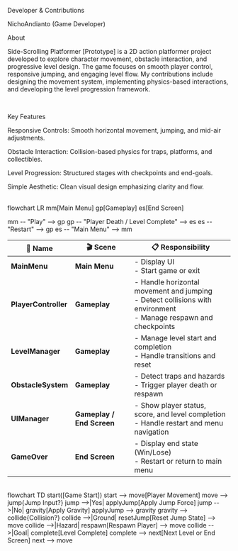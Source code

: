 Developer & Contributions

NichoAndianto (Game Developer)
<br>

About

Side-Scrolling Platformer [Prototype] is a 2D action platformer project developed to explore character movement, obstacle interaction, and progressive level design. The game focuses on smooth player control, responsive jumping, and engaging level flow. My contributions include designing the movement system, implementing physics-based interactions, and developing the level progression framework.

<br>

Key Features

Responsive Controls: Smooth horizontal movement, jumping, and mid-air adjustments.

Obstacle Interaction: Collision-based physics for traps, platforms, and collectibles.

Level Progression: Structured stages with checkpoints and end-goals.

Simple Aesthetic: Clean visual design emphasizing clarity and flow.

<br>
flowchart LR
  mm[Main Menu]
  gp[Gameplay]
  es[End Screen]

  mm -- "Play" --> gp
  gp -- "Player Death / Level Complete" --> es
  es -- "Restart" --> gp
  es -- "Main Menu" --> mm
<br>

| 📂 Name              | 🎬 Scene                  | 📋 Responsibility                                                                                                      |
| -------------------- | ------------------------- | ---------------------------------------------------------------------------------------------------------------------- |
| **MainMenu**         | **Main Menu**             | - Display UI<br/>- Start game or exit                                                                                  |
| **PlayerController** | **Gameplay**              | - Handle horizontal movement and jumping<br/>- Detect collisions with environment<br/>- Manage respawn and checkpoints |
| **LevelManager**     | **Gameplay**              | - Manage level start and completion<br/>- Handle transitions and reset                                                 |
| **ObstacleSystem**   | **Gameplay**              | - Detect traps and hazards<br/>- Trigger player death or respawn                                                       |
| **UIManager**        | **Gameplay / End Screen** | - Show player status, score, and level completion<br/>- Handle restart and menu navigation                             |
| **GameOver**         | **End Screen**            | - Display end state (Win/Lose)<br/>- Restart or return to main menu                                                    |

<br>
flowchart TD
  start([Game Start])
  start --> move[Player Movement]
  move --> jump{Jump Input?}
  jump -->|Yes| applyJump[Apply Jump Force]
  jump -->|No| gravity[Apply Gravity]
  applyJump --> gravity
  gravity --> collide{Collision?}
  collide -->|Ground| resetJump[Reset Jump State] --> move
  collide -->|Hazard| respawn[Respawn Player] --> move
  collide -->|Goal| complete[Level Complete]
  complete --> next[Next Level or End Screen]
  next --> move
<br>
